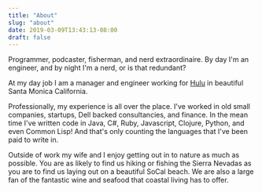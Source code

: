 ```yaml
---
title: "About"
slug: "about"
date: 2019-03-09T13:43:13-08:00
draft: false
---
```


Programmer, podcaster, fisherman, and nerd extraordinaire. By day I'm an engineer, and by night I'm a nerd, or is that redundant?

At my day job I am a manager and engineer working for [Hulu](https://www.hulu.com) in beautiful Santa Monica California.

Professionally, my experience is all over the place. I've worked in old small companies, startups, Dell backed consultancies, and finance. In the mean time I've written code in Java, C\#, Ruby, Javascript, Clojure, Python, and even Common Lisp! And that's only counting the languages that I've been paid to write in.

Outside of work my wife and I enjoy getting out in to nature as much as possible. You are as likely to find us hiking or fishing the Sierra Nevadas as you are to find us laying out on a beautiful SoCal beach. We are also a large fan of the fantastic wine and seafood that coastal living has to offer.




